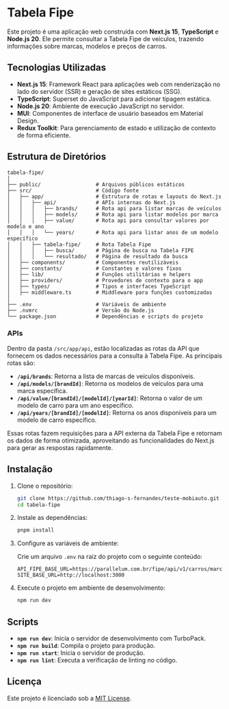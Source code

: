 # Tabela Fipe

Este projeto é uma aplicação web construída com **Next.js 15**, **TypeScript** e **Node.js 20**. Ele permite consultar a Tabela Fipe de veículos, trazendo informações sobre marcas, modelos e preços de carros.

## Tecnologias Utilizadas

- **Next.js 15**: Framework React para aplicações web com renderização no lado do servidor (SSR) e geração de sites estáticos (SSG).
- **TypeScript**: Superset do JavaScript para adicionar tipagem estática.
- **Node.js 20**: Ambiente de execução JavaScript no servidor.
- **MUI**: Componentes de interface de usuário baseados em Material Design.
- **Redux Toolkit**: Para gerenciamento de estado e utilização de contexto de forma eficiente.

## Estrutura de Diretórios

```
tabela-fipe/
│
├── public/                  # Arquivos públicos estáticos
├── src/                     # Código fonte
│   ├── app/                 # Estrutura de rotas e layouts do Next.js
│   │   ├── api/             # APIs internas do Next.js
│   │   │   ├── brands/      # Rota api para listar marcas de veículos
│   │   │   ├── models/      # Rota api para listar modelos por marca
│   │   │   ├── value/       # Rota api para consultar valores por modelo e ano
│   │   │   └── years/       # Rota api para listar anos de um modelo específico
│   │   ├── tabela-fipe/     # Rota Tabela Fipe
│   │   │   ├── busca/       # Página de busca na Tabela FIPE
│   │   │   └── resultado/   # Página de resultado da busca
│   ├── components/          # Componentes reutilizáveis
│   ├── constants/           # Constantes e valores fixos
│   ├── lib/                 # Funções utilitárias e helpers
│   ├── providers/           # Provedores de contexto para o app
│   ├── types/               # Tipos e interfaces TypeScript
│   ├── middleware.ts        # Middleware para funções customizadas
│
├── .env                     # Variáveis de ambiente
├── .nvmrc                   # Versão do Node.js
└── package.json             # Dependências e scripts do projeto
```

### APIs

Dentro da pasta `/src/app/api`, estão localizadas as rotas da API que fornecem os dados necessários para a consulta à Tabela Fipe. As principais rotas são:

- **`/api/brands`**: Retorna a lista de marcas de veículos disponíveis.
- **`/api/models/[brandId]`**: Retorna os modelos de veículos para uma marca específica.
- **`/api/value/[brandId]/[modelId]/[yearId]`**: Retorna o valor de um modelo de carro para um ano específico.
- **`/api/years/[brandId]/[modelId]`**: Retorna os anos disponíveis para um modelo de carro específico.

Essas rotas fazem requisições para a API externa da Tabela Fipe e retornam os dados de forma otimizada, aproveitando as funcionalidades do Next.js para gerar as respostas rapidamente.

## Instalação

1. Clone o repositório:

   ```bash
   git clone https://github.com/thiago-s-fernandes/teste-mobiauto.git
   cd tabela-fipe
   ```

2. Instale as dependências:

   ```bash
   pnpm install
   ```

3. Configure as variáveis de ambiente:

   Crie um arquivo `.env` na raiz do projeto com o seguinte conteúdo:

   ```env
   API_FIPE_BASE_URL=https://parallelum.com.br/fipe/api/v1/carros/marcas
   SITE_BASE_URL=http://localhost:3000
   ```

4. Execute o projeto em ambiente de desenvolvimento:

   ```bash
   npm run dev
   ```

## Scripts

- **`npm run dev`**: Inicia o servidor de desenvolvimento com TurboPack.
- **`npm run build`**: Compila o projeto para produção.
- **`npm run start`**: Inicia o servidor de produção.
- **`npm run lint`**: Executa a verificação de linting no código.

## Licença

Este projeto é licenciado sob a [MIT License](LICENSE).
